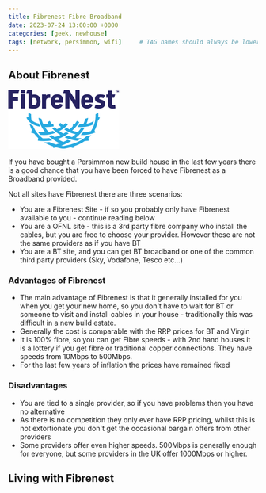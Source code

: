 ```yaml
---
title: Fibrenest Fibre Broadband
date: 2023-07-24 13:00:00 +0000
categories: [geek, newhouse]
tags: [network, persimmon, wifi]     # TAG names should always be lowercase
---
```


## About Fibrenest

![Fibrenest Logo](\assets\img\blue-logo.png)

If you have bought a Persimmon new build house in the last few years there is a good chance that you have been forced to have Fibrenest as a Broadband provided. 

Not all sites have Fibrenest there are three scenarios:

* You are a Fibrenest Site - if so you probably only have Fibrenest available to you - continue reading below
* You are a OFNL site - this is a 3rd party fibre company who install the cables, but you are free to choose your provider. However these are not the same providers as if you have BT
* You are a BT site, and you can get BT broadband or one of the common third party providers (Sky, Vodafone, Tesco etc...)

### Advantages of Fibrenest
* The main advantage of Fibrenest is that it generally installed for you when you get your new home, so you don't have to wait for BT or someone to visit and install cables in your house - traditionally this was difficult in a new build estate.
* Generally the cost is comparable with the RRP prices for BT and Virgin
* It is 100% fibre, so you can get Fibre speeds - with 2nd hand houses it is a lottery if you get fibre or traditional copper connections. They have speeds from 10Mbps to 500Mbps.
* For the last few years of inflation the prices have remained fixed

### Disadvantages
* You are tied to a single provider, so if you have problems then you have no alternative
* As there is no competition they only ever have RRP pricing, whilst this is not extortionate you don't get the occasional bargain offers from other providers
* Some providers offer even higher speeds. 500Mbps is generally enough for everyone, but some providers in the UK offer 1000Mbps or higher.

## Living with Fibrenest


